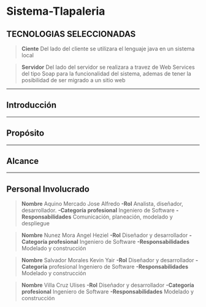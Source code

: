 # Sistema-Tlapaleria

## TECNOLOGIAS SELECCIONADAS

> **Ciente**
Del lado del cliente se utilizara el lenguaje java en un sistema local 


> **Servidor**
Del lado del servidor se realizara a travez de Web Services del tipo Soap para la funcionalidad del sistema, ademas de tener la posibilidad de ser migrado a un sitio web

***********************************************
## Introducción

*************************************
## Propósito

*************************************
## Alcance

*************************************
## Personal Involucrado


> **Nombre** Aquino Mercado Jose Alfredo
**-Rol** Analista, diseñador, desarrollador.
**-Categoría profesional** Ingeniero de Software
**-Responsabilidades** Comunicación, planeación, modelado y despliegue


> **Nombre** Nunez Mora Angel Heziel
**-Rol** Diseñador y desarrollador
**-Categoría profesional** Ingeniero de Software
**-Responsabilidades** Modelado y construcción


> **Nombre** Salvador Morales Kevin Yair
**-Rol** Diseñador y desarrollador
**-Categoría** profesional Ingeniero de Software
**-Responsabilidades** Modelado y construcción


> **Nombre** Villa Cruz Ulises
**-Rol** Diseñador y desarrollador
**-Categoría profesional** Ingeniero de Software
**-Responsabilidades** Modelado y construcción



